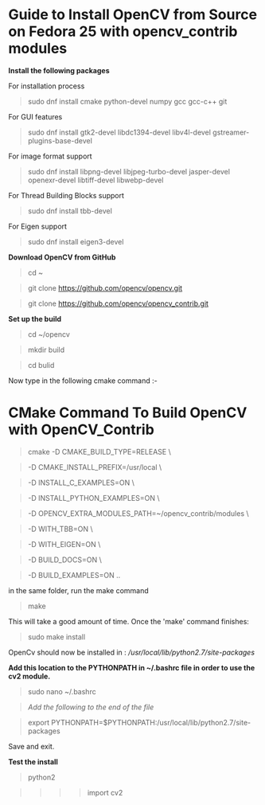 # Guide to Install OpenCV from Source on Fedora 25 with opencv_contrib modules

**Install the following packages**

For installation process

> sudo dnf install cmake python-devel numpy gcc gcc-c++ git

For GUI features

> sudo dnf install gtk2-devel libdc1394-devel libv4l-devel gstreamer-plugins-base-devel

For image format support

>sudo dnf install libpng-devel libjpeg-turbo-devel jasper-devel openexr-devel libtiff-devel libwebp-devel

For Thread Building Blocks support

>sudo dnf install tbb-devel

For Eigen support

>sudo dnf install eigen3-devel

**Download OpenCV from GitHub**

>cd ~

>git clone https://github.com/opencv/opencv.git

>git clone https://github.com/opencv/opencv_contrib.git

**Set up the build**

>cd ~/opencv

>mkdir build

>cd bulid

Now type in the following cmake command :-

# CMake Command To Build OpenCV with OpenCV_Contrib

>cmake -D CMAKE_BUILD_TYPE=RELEASE \

>	-D CMAKE_INSTALL_PREFIX=/usr/local \
	
>	-D INSTALL_C_EXAMPLES=ON \
	
>	-D INSTALL_PYTHON_EXAMPLES=ON \
	
>	-D OPENCV_EXTRA_MODULES_PATH=~/opencv_contrib/modules \
	
>	-D WITH_TBB=ON \
	
>	-D WITH_EIGEN=ON \
	
>	-D BUILD_DOCS=ON \
	
>	-D BUILD_EXAMPLES=ON ..

in the same folder, run the make command

>make

This will take a good amount of time. Once the 'make' command finishes:

>sudo make install

OpenCv should now be installed in : */usr/local/lib/python2.7/site-packages*

**Add this location to the PYTHONPATH in ~/.bashrc file in order to use the cv2 module.**

>sudo nano ~/.bashrc

>*Add the following to the end of the file*

>export PYTHONPATH=$PYTHONPATH:/usr/local/lib/python2.7/site-packages

Save and exit.

**Test the install**

>python2

>>>>import cv2

